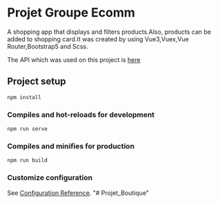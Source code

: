 # Projet Groupe Ecomm

A shopping app that displays and filters products.Also, products can be added to shopping card.It was created by using Vue3,Vuex,Vue Router,Bootstrap5 and Scss.

The API which was used on this project is <a href="https://fakestoreapi.com/docs" target="_blank">here</a>

## Project setup
```
npm install
```

### Compiles and hot-reloads for development
```
npm run serve
```

### Compiles and minifies for production
```
npm run build
```

### Customize configuration
See [Configuration Reference](https://cli.vuejs.org/config/).
"# Projet_Boutique" 
